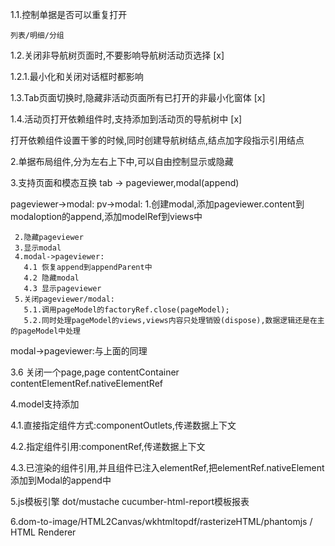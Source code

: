 1.1.控制单据是否可以重复打开

    列表/明细/分组

1.2.关闭非导航树页面时,不要影响导航树活动页选择 [x]
  
  1.2.1.最小化和关闭对话框时都影响

1.3.Tab页面切换时,隐藏非活动页面所有已打开的非最小化窗体 [x]

1.4.活动页打开依赖组件时,支持添加到活动页的导航树中 [x]

  打开依赖组件设置干爹的时候,同时创建导航树结点,结点加字段指示引用结点
  

2.单据布局组件,分为左右上下中,可以自由控制显示或隐藏

3.支持页面和模态互换
   tab -> pageviewer,modal(append)

   pageviewer->modal:
     pv->modal:
     1.创建modal,添加pageviewer.content到modaloption的append,添加modelRef到views中

     2.隐藏pageviewer
     3.显示modal
     4.modal->pageviewer:
       4.1 恢复append到appendParent中
       4.2 隐藏modal
       4.3 显示pageviewer
     5.关闭pageviewer/modal:
       5.1.调用pageModel的factoryRef.close(pageModel);
       5.2.同时处理pageModel的views,views内容只处理销毁(dispose),数据逻辑还是在主的pageModel中处理
        
   modal->pageviewer:与上面的同理

   3.6 关闭一个page,page
   contentContainer
   contentElementRef.nativeElementRef


4.model支持添加

  4.1.直接指定组件方式:componentOutlets,传递数据上下文
  
  4.2.指定组件引用:componentRef,传递数据上下文
  
  4.3.已渲染的组件引用,并且组件已注入elementRef,把elementRef.nativeElement添加到Modal的append中

5.js模板引擎 dot/mustache  cucumber-html-report模板报表

6.dom-to-image/HTML2Canvas/wkhtmltopdf/rasterizeHTML/phantomjs
/
HTML Renderer